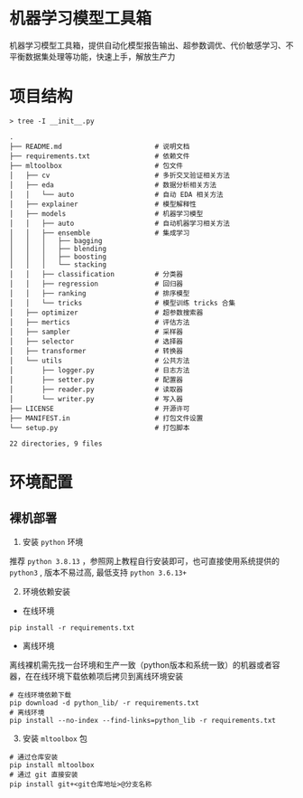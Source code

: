 # 机器学习模型工具箱

机器学习模型工具箱，提供自动化模型报告输出、超参数调优、代价敏感学习、不平衡数据集处理等功能，快速上手，解放生产力


# 项目结构

```shell
> tree -I __init__.py

.
├── README.md                       # 说明文档
├── requirements.txt                # 依赖文件
├── mltoolbox                       # 包文件
│   ├── cv                          # 多折交叉验证相关方法
│   ├── eda                         # 数据分析相关方法
│   │   └── auto                    # 自动 EDA 相关方法
│   ├── explainer                   # 模型解释性
│   ├── models                      # 机器学习模型
│   │   ├── auto                    # 自动机器学习相关方法
│   │   ├── ensemble                # 集成学习
│   │   │   ├── bagging
│   │   │   ├── blending
│   │   │   ├── boosting
│   │   │   └── stacking
│   │   ├── classification          # 分类器
│   │   ├── regression              # 回归器
│   │   ├── ranking                 # 排序模型
│   │   └── tricks                  # 模型训练 tricks 合集
│   ├── optimizer                   # 超参数搜索器
│   ├── mertics                     # 评估方法
│   ├── sampler                     # 采样器
│   ├── selector                    # 选择器
│   ├── transformer                 # 转换器
│   └── utils                       # 公共方法
│       ├── logger.py               # 日志方法
│       ├── setter.py               # 配置器
│       ├── reader.py               # 读取器
│       └── writer.py               # 写入器
├── LICENSE                         # 开源许可
├── MANIFEST.in                     # 打包文件设置
└── setup.py                        # 打包脚本

22 directories, 9 files
```


# 环境配置

## 裸机部署

1. 安装 `python` 环境

推荐 `python 3.8.13` ，参照网上教程自行安装即可，也可直接使用系统提供的 `python3` , 版本不易过高, 最低支持 `python 3.6.13+`

2. 环境依赖安装

+ 在线环境

```shell
pip install -r requirements.txt
```

+ 离线环境

离线裸机需先找一台环境和生产一致（python版本和系统一致）的机器或者容器，在在线环境下载依赖项后拷贝到离线环境安装

```shell
# 在线环境依赖下载
pip download -d python_lib/ -r requirements.txt
# 离线环境
pip install --no-index --find-links=python_lib -r requirements.txt
```

3. 安装 `mltoolbox` 包

```shell
# 通过仓库安装
pip install mltoolbox
# 通过 git 直接安装
pip install git+<git仓库地址>@分支名称
```
